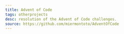 ```yaml
---
title: Advent of Code
tags: otherprojects
desc: resolution of the Advent of Code challenges.
source: https://github.com/miermontoto/AdventOfCode
---
```

